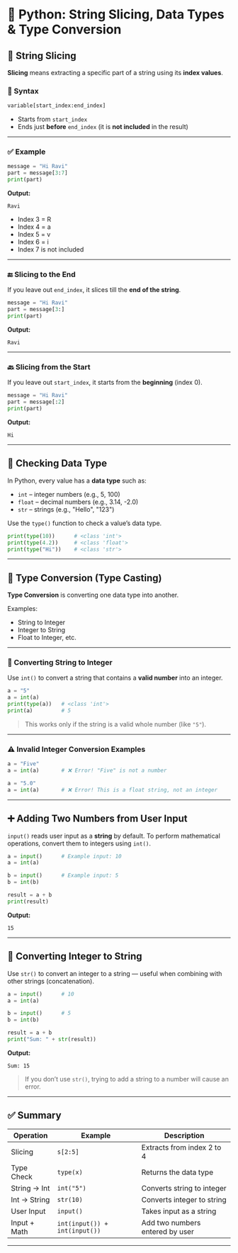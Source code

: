 # 🧵 Python: String Slicing, Data Types & Type Conversion

## 📘 String Slicing

**Slicing** means extracting a specific part of a string using its **index values**.

### 🔹 Syntax

```python
variable[start_index:end_index]
```

- Starts from `start_index`
- Ends just **before** `end_index` (it is **not included** in the result)

---

### ✅ Example

```python
message = "Hi Ravi"
part = message[3:7]
print(part)
```

**Output:**

```
Ravi
```

- Index 3 = R
- Index 4 = a
- Index 5 = v
- Index 6 = i
- Index 7 is not included

---

### 🔚 Slicing to the End

If you leave out `end_index`, it slices till the **end of the string**.

```python
message = "Hi Ravi"
part = message[3:]
print(part)
```

**Output:**

```
Ravi
```

---

### 🔙 Slicing from the Start

If you leave out `start_index`, it starts from the **beginning** (index 0).

```python
message = "Hi Ravi"
part = message[:2]
print(part)
```

**Output:**

```
Hi
```

---

## 🧪 Checking Data Type

In Python, every value has a **data type** such as:

- `int` – integer numbers (e.g., 5, 100)
- `float` – decimal numbers (e.g., 3.14, -2.0)
- `str` – strings (e.g., "Hello", "123")

Use the `type()` function to check a value’s data type.

```python
print(type(10))      # <class 'int'>
print(type(4.2))     # <class 'float'>
print(type("Hi"))    # <class 'str'>
```

---

## 🔁 Type Conversion (Type Casting)

**Type Conversion** is converting one data type into another.

Examples:

- String to Integer
- Integer to String
- Float to Integer, etc.

---

### 🔢 Converting String to Integer

Use `int()` to convert a string that contains a **valid number** into an integer.

```python
a = "5"
a = int(a)
print(type(a))   # <class 'int'>
print(a)         # 5
```

> This works only if the string is a valid whole number (like `"5"`).

---

### ⚠️ Invalid Integer Conversion Examples

```python
a = "Five"
a = int(a)       # ❌ Error! "Five" is not a number

a = "5.0"
a = int(a)       # ❌ Error! This is a float string, not an integer
```

---

## ➕ Adding Two Numbers from User Input

`input()` reads user input as a **string** by default. To perform mathematical operations, convert them to integers using `int()`.

```python
a = input()      # Example input: 10
a = int(a)

b = input()      # Example input: 5
b = int(b)

result = a + b
print(result)
```

**Output:**

```
15
```

---

## 🔡 Converting Integer to String

Use `str()` to convert an integer to a string — useful when combining with other strings (concatenation).

```python
a = input()      # 10
a = int(a)

b = input()      # 5
b = int(b)

result = a + b
print("Sum: " + str(result))
```

**Output:**

```
Sum: 15
```

> If you don’t use `str()`, trying to add a string to a number will cause an error.

---

## ✅ Summary

| Operation    | Example                       | Description                     |
| ------------ | ----------------------------- | ------------------------------- |
| Slicing      | `s[2:5]`                      | Extracts from index 2 to 4      |
| Type Check   | `type(x)`                     | Returns the data type           |
| String → Int | `int("5")`                    | Converts string to integer      |
| Int → String | `str(10)`                     | Converts integer to string      |
| User Input   | `input()`                     | Takes input as a string         |
| Input + Math | `int(input()) + int(input())` | Add two numbers entered by user |

---

